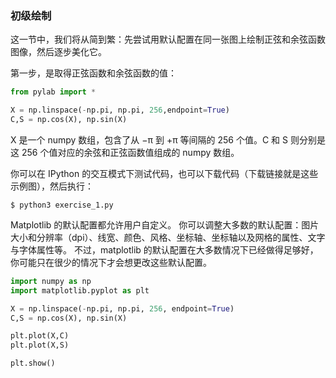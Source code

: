 ### 初级绘制

这一节中，我们将从简到繁：先尝试用默认配置在同一张图上绘制正弦和余弦函数图像，然后逐步美化它。

第一步，是取得正弦函数和余弦函数的值：

```python
from pylab import *

X = np.linspace(-np.pi, np.pi, 256,endpoint=True)
C,S = np.cos(X), np.sin(X)
```

X 是一个 numpy 数组，包含了从 −π 到 +π 等间隔的 256 个值。C 和 S 则分别是这 256 个值对应的余弦和正弦函数值组成的 numpy 数组。

你可以在 IPython 的交互模式下测试代码，也可以下载代码（下载链接就是这些示例图），然后执行：

```shell
$ python3 exercise_1.py
```

Matplotlib 的默认配置都允许用户自定义。
你可以调整大多数的默认配置：图片大小和分辨率（dpi）、线宽、颜色、风格、坐标轴、坐标轴以及网格的属性、文字与字体属性等。
不过，matplotlib 的默认配置在大多数情况下已经做得足够好，你可能只在很少的情况下才会想更改这些默认配置。

```python
import numpy as np
import matplotlib.pyplot as plt

X = np.linspace(-np.pi, np.pi, 256, endpoint=True)
C,S = np.cos(X), np.sin(X)

plt.plot(X,C)
plt.plot(X,S)

plt.show()
```
